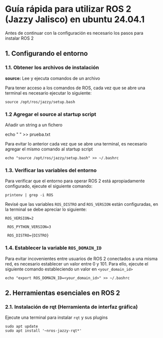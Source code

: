 # Guía rápida para utilizar ROS 2 (Jazzy Jalisco) en ubuntu 24.04.1

Antes de continuar con la configuración es necesario los pasos para instalar ROS 2
## 1. Configurando el entorno

 ### 1.1. Obtener los archivos de instalación

**source:** Lee y ejecuta comandos de un archivo

Para tener acceso a los comandos de ROS, cada vez que se abre una terminal es necesario ejecutar lo siguiente: 
```
source /opt/ros/jazzy/setup.bash
```

### 1.2 Agregar el source al startup script
Añadir un string a un fichero

echo " " >> prueba.txt

Para evitar lo anterior cada vez que se abre una terminal, es necesario agregar el mismo comando al startup script

```
echo "source /opt/ros/jazzy/setup.bash" >> ~/.bashrc
```
### 1.3. Verificar las variables del entorno

Para verificar que el entorno para operar ROS 2 está apropiadamente configurado, ejecute el siguiente comando:
```
printenv | grep -i ROS
```
Revisé que las variables ``ROS_DISTRO`` and ``ROS_VERSION`` están configuradas, en la terminal se debe apreciar lo siguiente: 

``
  ROS_VERSION=2
`` 

`` 
  ROS_PYTHON_VERSION=3
``

`` 
  ROS_DISTRO={DISTRO}
``

### 1.4. Establecer la variable ``ROS_DOMAIN_ID``

Para evitar incovenientes entre usuarios de ROS 2 conectados a una misma red, es necesario establecer un valor entre 0 y 101. Para ello, ejecute el siguiente comando estableciendo un valor en ``<your_domain_id>``
```
echo "export ROS_DOMAIN_ID=<your_domain_id>" >> ~/.bashrc
```

## 2. Herramientas esenciales en ROS 2

### 2.1. Instalación de rqt (Herramienta de interfaz gráfica)
Ejecute una terminal para instalar ``rqt`` y sus plugins

```
sudo apt update
sudo apt install '~nros-jazzy-rqt*'
```





